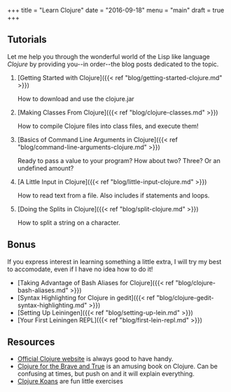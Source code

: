 +++
title = "Learn Clojure"
date = "2016-09-18"
menu = "main"
draft = true
+++

## Tutorials

Let me help you through the wonderful world of the Lisp like language *Clojure* by providing you--in order--the blog posts dedicated to the topic.

 1. [Getting Started with Clojure]({{< ref "blog/getting-started-clojure.md" >}})
    
    How to download and use the clojure.jar
    
 2. [Making Classes From Clojure]({{< ref "blog/clojure-classes.md" >}})

    How to compile Clojure files into class files, and execute them!
    
 3. [Basics of Command Line Arguments in Clojure]({{< ref "blog/command-line-arguments-clojure.md" >}})
 
    Ready to pass a value to your program? How about two? Three? Or an undefined amount? 
    
 4. [A Little Input in Clojure]({{< ref "blog/little-input-clojure.md" >}})

    How to read text from a file. Also includes if statements and loops.
    
 5. [Doing the Splits in Clojure]({{< ref "blog/split-clojure.md" >}})

    How to split a string on a character.
    
    
## Bonus

If you express interest in learning something a little extra, I will try my best to accomodate, even if I have no idea how to do it!

* [Taking Advantage of Bash Aliases for Clojure]({{< ref "blog/clojure-bash-aliases.md" >}})
* [Syntax Highlighting for Clojure in gedit]({{< ref "blog/clojure-gedit-syntax-highlighting.md" >}})
* [Setting Up Leiningen]({{< ref "blog/setting-up-lein.md" >}})
* [Your First Leiningen REPL]({{< ref "blog/first-lein-repl.md" >}})

## Resources

* [Official Clojure website](https://clojure.org) is always good to have handy.
* [Clojure for the Brave and True](http://www.braveclojure.com/clojure-for-the-brave-and-true/) is an amusing book on Clojure. Can be confusing at times, but push on and it will explain everything.
* [Clojure Koans](http://clojurekoans.com/) are fun little exercises